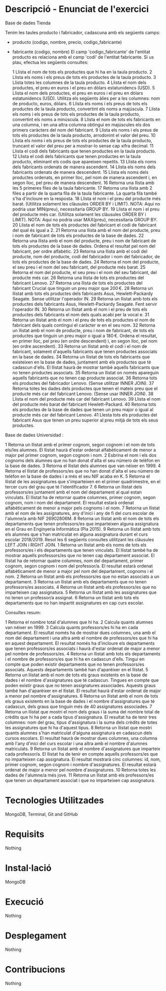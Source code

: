 # Descripció - Enunciat de l'exercici

Base de dades Tienda

Tenim les taules producto i fabricador, cadascuna amb els següents camps:
- producto (codigo, nombre, precio, codigo_fabricante)
- fabricante (codigo, nombre)
El camp 'codigo_fabricante' de l'entitat producto es relaciona amb el camp 'codi' de l'entitat fabricante.
Si us plau, efectua les següents consultes:

	1	Llista el nom de tots els productes que hi ha en la taula producto.
	2	Llista els noms i els preus de tots els productes de la taula producto.
	3	Llista totes les columnes de la taula producto.
	4	Llista el nom dels productes, el preu en euros i el preu en dòlars estatunidencs (USD).
	5	Llista el nom dels productes, el preu en euros i el preu en dòlars estatunidencs (USD). Utilitza els següents àlies per a les columnes: nom de producto, euros, dòlars.
	6	Llista els noms i els preus de tots els productes de la taula producto, convertint els noms a majúscula.
	7	Llista els noms i els preus de tots els productes de la taula producto, convertint els noms a minúscula.
	8	Llista el nom de tots els fabricants en una columna, i en una altra columna obtingui en majúscules els dos primers caràcters del nom del fabricant.
	9	Llista els noms i els preus de tots els productes de la taula producto, arrodonint el valor del preu.
	10	Llista els noms i els preus de tots els productes de la taula producto, truncant el valor del preu per a mostrar-lo sense cap xifra decimal.
	11	Llista el codi dels fabricants que tenen productes en la taula producto.
	12	Llista el codi dels fabricants que tenen productes en la taula producto, eliminant els codis que apareixen repetits.
	13	Llista els noms dels fabricants ordenats de manera ascendent.
	14	Llista els noms dels fabricants ordenats de manera descendent.
	15	Llista els noms dels productes ordenats, en primer lloc, pel nom de manera ascendent i, en segon lloc, pel preu de manera descendent.
	16	Retorna una llista amb les 5 primeres files de la taula fabricante.
	17	Retorna una llista amb 2 files a partir de la quarta fila de la taula fabricante. La quarta fila també s'ha d'incloure en la resposta.
	18	Llista el nom i el preu del producte més barat. (Utilitza solament les clàusules ORDER BY i LIMIT). NOTA: Aquí no podria usar MIN(preu), necessitaria GROUP BY.
	19	Llista el nom i el preu del producte més car. (Utilitza solament les clàusules ORDER BY i LIMIT). NOTA: Aquí no podria usar MAX(preu), necessitaria GROUP BY.
	20	Llista el nom de tots els productes del fabricant el codi de fabricant del qual és igual a 2.
	21	Retorna una llista amb el nom del producte, preu i nom de fabricant de tots els productes de la base de dades.
	22	Retorna una llista amb el nom del producte, preu i nom de fabricant de tots els productes de la base de dades. Ordena el resultat pel nom del fabricant, per ordre alfabètic.
	23	Retorna una llista amb el codi del producte, nom del producte, codi del fabricador i nom del fabricador, de tots els productes de la base de dades.
	24	Retorna el nom del producte, el seu preu i el nom del seu fabricant, del producte més barat.
	25	Retorna el nom del producte, el seu preu i el nom del seu fabricant, del producte més car.
	26	Retorna una llista de tots els productes del fabricant Lenovo.
	27	Retorna una llista de tots els productes del fabricant Crucial que tinguin un preu major que 200 €.
	28	Retorna un llistat amb tots els productes dels fabricants Asus, Hewlett-Packardy Seagate. Sense utilitzar l'operador IN.
	29	Retorna un llistat amb tots els productes dels fabricants Asus, Hewlett-Packardy Seagate. Fent servir l'operador IN.
	30	Retorna un llistat amb el nom i el preu de tots els productes dels fabricants el nom dels quals acabi per la vocal e.
	31	Retorna un llistat amb el nom i el preu de tots els productes el nom de fabricant dels quals contingui el caràcter w en el seu nom.
	32	Retorna un llistat amb el nom de producte, preu i nom de fabricant, de tots els productes que tinguin un preu major o igual a 180 €. Ordena el resultat, en primer lloc, pel preu (en ordre descendent) i, en segon lloc, pel nom (en ordre ascendent).
	33	Retorna un llistat amb el codi i el nom de fabricant, solament d'aquells fabricants que tenen productes associats en la base de dades.
	34	Retorna un llistat de tots els fabricants que existeixen en la base de dades, juntament amb els productes que té cadascun d'ells. El llistat haurà de mostrar també aquells fabricants que no tenen productes associats.
	35	Retorna un llistat on només apareguin aquells fabricants que no tenen cap producte associat.
	36	Retorna tots els productes del fabricador Lenovo. (Sense utilitzar INNER JOIN).
	37	Retorna totes les dades dels productes que tenen el mateix preu que el producte més car del fabricant Lenovo. (Sense usar INNER JOIN).
	38	Llista el nom del producte més car del fabricant Lenovo.
	39	Llista el nom del producte més barat del fabricant Hewlett-Packard.
	40	Retorna tots els productes de la base de dades que tenen un preu major o igual al producte més car del fabricant Lenovo.
	41	Llesta tots els productes del fabricant Asus que tenen un preu superior al preu mitjà de tots els seus productes.

Base de dades Universidad : 
	
 1	Retorna un llistat amb el primer cognom, segon cognom i el nom de tots els/les alumnes. El llistat haurà d'estar ordenat alfabèticament de menor a major pel primer cognom, segon cognom i nom.
	2	Esbrina el nom i els dos cognoms dels alumnes que no han donat d'alta el seu número de telèfon en la base de dades.
	3	Retorna el llistat dels alumnes que van néixer en 1999.
	4	Retorna el llistat de professors/es que no han donat d'alta el seu número de telèfon en la base de dades i a més el seu NIF acaba en K.
	5	Retorna el llistat de les assignatures que s'imparteixen en el primer quadrimestre, en el tercer curs del grau que té l'identificador 7.
	6	Retorna un llistat dels professors/es juntament amb el nom del departament al qual estan vinculats. El llistat ha de retornar quatre columnes, primer cognom, segon cognom, nom i nom del departament. El resultat estarà ordenat alfabèticament de menor a major pels cognoms i el nom.
	7	Retorna un llistat amb el nom de les assignatures, any d'inici i any de fi del curs escolar de l'alumne/a amb NIF 26902806M.
	8	Retorna un llistat amb el nom de tots els departaments que tenen professors/es que imparteixen alguna assignatura en el Grau en Enginyeria Informàtica (Pla 2015).
	9	Retorna un llistat amb tots els alumnes que s'han matriculat en alguna assignatura durant el curs escolar 2018/2019.
Resol les 6 següents consultes utilitzant les clàusules LEFT JOIN i RIGHT JOIN.
	1	Retorna un llistat amb els noms de tots els professors/es i els departaments que tenen vinculats. El llistat també ha de mostrar aquells professors/es que no tenen cap departament associat. El llistat ha de retornar quatre columnes, nom del departament, primer cognom, segon cognom i nom del professor/a. El resultat estarà ordenat alfabèticament de menor a major pel nom del departament, cognoms i el nom.
	2	Retorna un llistat amb els professors/es que no estan associats a un departament.
	3	Retorna un llistat amb els departaments que no tenen professors/es associats.
	4	Retorna un llistat amb els professors/es que no imparteixen cap assignatura.
	5	Retorna un llistat amb les assignatures que no tenen un professor/a assignat.
	6	Retorna un llistat amb tots els departaments que no han impartit assignatures en cap curs escolar.

Consultes resum:

 1	Retorna el nombre total d'alumnes que hi ha.
	2	Calcula quants alumnes van néixer en 1999.
	3	Calcula quants professors/es hi ha en cada departament. El resultat només ha de mostrar dues columnes, una amb el nom del departament i una altra amb el nombre de professors/es que hi ha en aquest departament. El resultat només ha d'incloure els departaments que tenen professors/es associats i haurà d'estar ordenat de major a menor pel nombre de professors/es.
	4	Retorna un llistat amb tots els departaments i el nombre de professors/es que hi ha en cadascun d'ells. Tingui en compte que poden existir departaments que no tenen professors/es associats. Aquests departaments també han d'aparèixer en el llistat.
	5	Retorna un llistat amb el nom de tots els graus existents en la base de dades i el nombre d'assignatures que té cadascun. Tingues en compte que poden existir graus que no tenen assignatures associades. Aquests graus també han d'aparèixer en el llistat. El resultat haurà d'estar ordenat de major a menor pel nombre d'assignatures.
	6	Retorna un llistat amb el nom de tots els graus existents en la base de dades i el nombre d'assignatures que té cadascun, dels graus que tinguin més de 40 assignatures associades.
	7	Retorna un llistat que mostri el nom dels graus i la suma del nombre total de crèdits que hi ha per a cada tipus d'assignatura. El resultat ha de tenir tres columnes: nom del grau, tipus d'assignatura i la suma dels crèdits de totes les assignatures que hi ha d'aquest tipus.
	8	Retorna un llistat que mostri quants alumnes s'han matriculat d'alguna assignatura en cadascun dels cursos escolars. El resultat haurà de mostrar dues columnes, una columna amb l'any d'inici del curs escolar i una altra amb el nombre d'alumnes matriculats.
	9	Retorna un llistat amb el nombre d'assignatures que imparteix cada professor/a. El llistat ha de tenir en compte aquells professors/es que no imparteixen cap assignatura. El resultat mostrarà cinc columnes: id, nom, primer cognom, segon cognom i nombre d'assignatures. El resultat estarà ordenat de major a menor pel nombre d'assignatures.
	10	Retorna totes les dades de l'alumne/a més jove.
	11	Retorna un llistat amb els professors/es que tenen un departament associat i que no imparteixen cap assignatura. 


# Tecnologies Utilitzades

MongoDB, Terminal, Git and GitHub

# Requisits

Nothing

# Instal·lació

MongoDB

# Execució

Nothing

# Desplegament

Nothing

# Contribucions

Nothing
